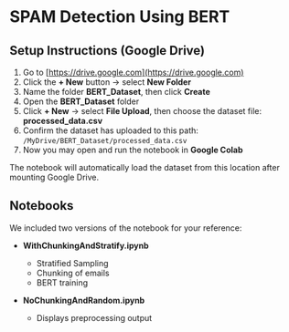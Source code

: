 # SPAM Detection Using BERT

## Setup Instructions (Google Drive)

1. Go to [https://drive.google.com](https://drive.google.com)
2. Click the **+ New** button → select **New Folder**
3. Name the folder **BERT_Dataset**, then click **Create**
4. Open the **BERT_Dataset** folder
5. Click **+ New** → select **File Upload**, then choose the dataset file:  
   **processed_data.csv**
6. Confirm the dataset has uploaded to this path:  
   `/MyDrive/BERT_Dataset/processed_data.csv`
7. Now you may open and run the notebook in **Google Colab**

The notebook will automatically load the dataset from this location after mounting Google Drive.

## Notebooks

We included two versions of the notebook for your reference:

- **WithChunkingAndStratify.ipynb** 
  - Stratified Sampling
  - Chunking of emails
  - BERT training 

- **NoChunkingAndRandom.ipynb**
  - Displays preprocessing output 
